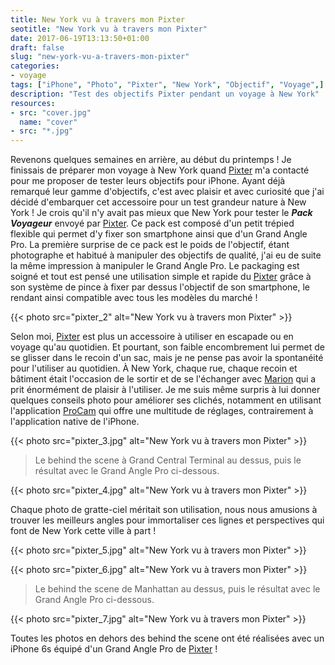 ```yaml
---
title: New York vu à travers mon Pixter
seotitle: "New York vu à travers mon Pixter"
date: 2017-06-19T13:13:50+01:00
draft: false
slug: "new-york-vu-a-travers-mon-pixter"
categories:
- voyage
tags: ["iPhone", "Photo", "Pixter", "New York", "Objectif", "Voyage",]
description: "Test des objectifs Pixter pendant un voyage à New York"
resources:
- src: "cover.jpg"
  name: "cover"
- src: "*.jpg"
---
```


Revenons quelques semaines en arrière, au début du printemps ! Je finissais de préparer mon voyage à New York quand [Pixter](https://pixter.fr/fr/#je02) m'a contacté pour me proposer de tester leurs objectifs pour iPhone. Ayant déjà remarqué leur gamme d'objectifs, c'est avec plaisir et avec curiosité que j'ai décidé d'embarquer cet accessoire pour un test grandeur nature à New York ! Je crois qu'il n'y avait pas mieux que New York pour tester le _**Pack Voyageur**_ envoyé par [Pixter](https://pixter.fr/fr/#je02). Ce pack est composé d'un petit trépied flexible qui permet d'y fixer son smartphone ainsi que d'un Grand Angle Pro. La première surprise de ce pack est le poids de l'objectif, étant photographe et habitué à manipuler des objectifs de qualité, j'ai eu de suite la même impression à manipuler le Grand Angle Pro. Le packaging est soigné et tout est pensé une utilisation simple et rapide du [Pixter](https://pixter.fr/fr/#je02) grâce à son système de pince à fixer par dessus l'objectif de son smartphone, le rendant ainsi compatible avec tous les modèles du marché !

{{< photo src="pixter_2" alt="New York vu à travers mon Pixter" >}}

Selon moi, [Pixter](https://pixter.fr/fr/#je02) est plus un accessoire à utiliser en escapade ou en voyage qu'au quotidien. Et pourtant, son faible encombrement lui permet de se glisser dans le recoin d'un sac, mais je ne pense pas avoir la spontanéité pour l'utiliser au quotidien. À New York, chaque rue, chaque recoin et bâtiment était l'occasion de le sortir et de se l'échanger avec [Marion](https://www.instagram.com/lifewithyvon/) qui a prit énormément de plaisir à l'utiliser. Je me suis même surpris à lui donner quelques conseils photo pour améliorer ses clichés, notamment en utilisant l'application [ProCam](https://itunes.apple.com/fr/app/procam-4-cam%C3%A9ra-manuel-raw/id730712409?mt=8) qui offre une multitude de réglages, contrairement à l'application native de l'iPhone.

{{< photo src="pixter_3.jpg" alt="New York vu à travers mon Pixter" >}}

> Le behind the scene à Grand Central Terminal au dessus, puis le résultat avec le Grand Angle Pro ci-dessous.

{{< photo src="pixter_4.jpg" alt="New York vu à travers mon Pixter" >}}

Chaque photo de gratte-ciel méritait son utilisation, nous nous amusions à trouver les meilleurs angles pour immortaliser ces lignes et perspectives qui font de New York cette ville à part !

{{< photo src="pixter_5.jpg" alt="New York vu à travers mon Pixter" >}}

{{< photo src="pixter_6.jpg" alt="New York vu à travers mon Pixter" >}}

> Le behind the scene de Manhattan au dessus, puis le résultat avec le Grand Angle Pro ci-dessous.

{{< photo src="pixter_7.jpg" alt="New York vu à travers mon Pixter" >}}

Toutes les photos en dehors des behind the scene ont été réalisées avec un iPhone 6s équipé d'un Grand Angle Pro de [Pixter](https://pixter.fr/fr/#je02) !

